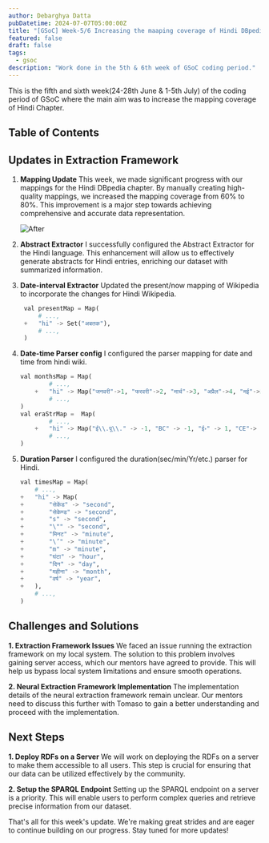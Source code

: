 ```yaml
---
author: Debarghya Datta
pubDatetime: 2024-07-07T05:00:00Z
title: "[GSoC] Week-5/6 Increasing the maaping coverage of Hindi DBpedia"
featured: false
draft: false
tags:
  - gsoc
description: "Work done in the 5th & 6th week of GSoC coding period."
---
```


This is the fifth and sixth week(24-28th June \& 1-5th July) of the coding period of GSoC where the main aim was to increase the mapping coverage of Hindi Chapter.

## Table of Contents

## Updates in Extraction Framework

1. **Mapping Update**
   This week, we made significant progress with our mappings for the Hindi DBpedia chapter. By manually creating high-quality mappings, we increased the mapping coverage from 60% to 80%. This improvement is a major step towards achieving comprehensive and accurate data representation.
   
   ![After](@assets/images/week_5_6/gsoc_stats.png)

2. **Abstract Extractor**
   I successfully configured the Abstract Extractor for the Hindi language. This enhancement will allow us to effectively generate abstracts for Hindi entries, enriching our dataset with summarized information.

3. **Date-interval Extractor** Updated the present/now mapping of Wikipedia to incorporate the changes for Hindi Wikipedia.
   ```py
    val presentMap = Map(
		# ...,
	+   "hi" -> Set("अबतक"),
    	# ...,
    )
	```
4. **Date-time Parser config** I configured the parser mapping for date and time from hindi wiki.
	```py
	val monthsMap = Map(
		    # ...,
		+   "hi" -> Map("जनवरी"->1, "फरवरी"->2, "मार्च"->3, "अप्रैल"->4, "मई"->5, "जून"->6, "जुलाई"->7, "अगस्त"->8, "सितम्बर"->9, "अक्टूबर"->10, "नवंबर"->11, "दिसंबर"->12),
	        # ...,
	)
    val eraStrMap =  Map(
		    # ...,
		+   "hi" -> Map("ई\\.पू\\." -> -1, "BC" -> -1, "ई॰" -> 1, "CE"-> 1, "AD"-> 1, "AC"-> -1),
		    # ...,
	)
	```
5. **Duration Parser** I configured the duration(sec/min/Yr/etc.) parser for Hindi.
	```py
	val timesMap = Map(
		# ...,
	+	"hi" -> Map(
	+		"सेकेंड" -> "second",
	+		"सेकेण्ड" -> "second",
	+		"s" -> "second",
	+		"\"" -> "second",
	+		"मिनट" -> "minute",
	+		"\’" -> "minute",
	+		"m" -> "minute",
	+		"घंटा" -> "hour",
	+		"दिन" -> "day",
	+		"महीना" -> "month",
	+		"वर्ष" -> "year",
	+	),
		# ...,
	)
	```
## Challenges and Solutions

**1. Extraction Framework Issues**
We faced an issue running the extraction framework on my local system. The solution to this problem involves gaining server access, which our mentors have agreed to provide. This will help us bypass local system limitations and ensure smooth operations.

**2. Neural Extraction Framework Implementation**
The implementation details of the neural extraction framework remain unclear. Our mentors need to discuss this further with Tomaso to gain a better understanding and proceed with the implementation.
## Next Steps

**1. Deploy RDFs on a Server**
We will work on deploying the RDFs on a server to make them accessible to all users. This step is crucial for ensuring that our data can be utilized effectively by the community.

**2. Setup the SPARQL Endpoint**
Setting up the SPARQL endpoint on a server is a priority. This will enable users to perform complex queries and retrieve precise information from our dataset.

That's all for this week's update. We're making great strides and are eager to continue building on our progress. Stay tuned for more updates!
